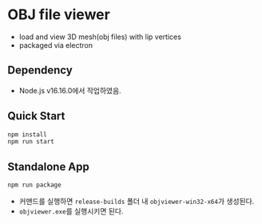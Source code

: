 # OBJ file viewer

- load and view 3D mesh(obj files) with lip vertices
- packaged via electron

## Dependency

- Node.js v16.16.0에서 작업하였음.

## Quick Start

```bash
npm install
npm run start
```

## Standalone App

```bash
npm run package
```

- 커맨드를 실행하면 `release-builds` 폴더 내 `objviewer-win32-x64`가 생성된다.
- `objviewer.exe`를 실행시키면 된다.

